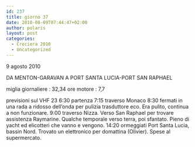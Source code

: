 ```yaml
---
id: 237
title: giorno 37
date: 2010-08-09T07:44:47+02:00
author: polaris
layout: post
categories:
  - Crociera 2010
  - Uncategorized
---
```

9 agosto 2010

DA MENTON-GARAVAN A PORT SANTA LUCIA-PORT SAN RAPHAEL

miglia giornaliere : 32,34
ore motore : 7,7

previsioni sul VHF 23
6:30 partenza
7:15 traverso Monaco
8:30 fermati in una rada a ridosso dell’onda per pulizia trasduttore eco. Era pulito, continua a non funzionare.
9:00 traverso Nizza. Verso San Raphael per trovare assistenza Raymarine. Qualche temporale verso terra, poi sfantato.
Pieno di yacht ed elicotteri che vanno e vengono.
14:20 ormeggiati Port Santa Lucia, bassin Nord. Trovato un elettronico per domattina (Olivier).
Spese al supermercato.
